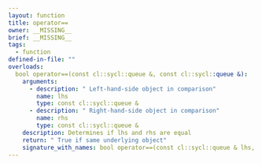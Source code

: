 ```yaml
---
layout: function
title: operator==
owner: __MISSING__
brief: __MISSING__
tags:
  - function
defined-in-file: ""
overloads:
  bool operator==(const cl::sycl::queue &, const cl::sycl::queue &):
    arguments:
      - description: " Left-hand-side object in comparison"
        name: lhs
        type: const cl::sycl::queue &
      - description: " Right-hand-side object in comparison"
        name: rhs
        type: const cl::sycl::queue &
    description: Determines if lhs and rhs are equal
    return: " True if same underlying object"
    signature_with_names: bool operator==(const cl::sycl::queue & lhs, const cl::sycl::queue & rhs)
---
```

